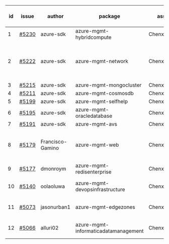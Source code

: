 | id | issue | author | package | assignee | bot advice | created date of issue | target release date | date from target |
| ------ | ------ | ------ | ------ | ------ | ------ | ------ | ------ | :-----: |
| 1 | [#5230](https://github.com/Azure/sdk-release-request/issues/5230) | azure-sdk | azure-mgmt-hybridcompute | ChenxiJiang333 | HoldOn. ForCLI. | 05-23 | 06-21 |  |
| 2 | [#5222](https://github.com/Azure/sdk-release-request/issues/5222) | azure-sdk | azure-mgmt-network | ChenxiJiang333 | new comment. close to release date. OnTime. | 05-22 | 05-28 | 0 |
| 3 | [#5215](https://github.com/Azure/sdk-release-request/issues/5215) | azure-sdk | azure-mgmt-mongocluster | ChenxiJiang333 | FirstBeta. | 05-21 | 06-21 |  |
| 4 | [#5211](https://github.com/Azure/sdk-release-request/issues/5211) | azure-sdk | azure-mgmt-cosmosdb | ChenxiJiang333 | HoldOn. | 05-15 | 06-21 |  |
| 5 | [#5199](https://github.com/Azure/sdk-release-request/issues/5199) | azure-sdk | azure-mgmt-selfhelp | ChenxiJiang333 | HoldOn. | 05-09 | 05-24 |  |
| 6 | [#5195](https://github.com/Azure/sdk-release-request/issues/5195) | azure-sdk | azure-mgmt-oracledatabase | ChenxiJiang333 | FirstBeta. OnTime. | 05-09 | fail to get. |  |
| 7 | [#5191](https://github.com/Azure/sdk-release-request/issues/5191) | azure-sdk | azure-mgmt-avs | ChenxiJiang333 | HoldOn. | 05-08 | 06-21 |  |
| 8 | [#5179](https://github.com/Azure/sdk-release-request/issues/5179) | Francisco-Gamino | azure-mgmt-web | ChenxiJiang333 | new comment. HoldOn. OnTime. MultiAPI | 05-02 | fail to get. |  |
| 9 | [#5177](https://github.com/Azure/sdk-release-request/issues/5177) | dmonroym | azure-mgmt-redisenterprise | ChenxiJiang333 | HoldOn. | 04-30 | 05-24 |  |
| 10 | [#5140](https://github.com/Azure/sdk-release-request/issues/5140) | oolaoluwa | azure-mgmt-devopsinfrastructure | ChenxiJiang333 | FirstBeta. HoldOn. TypeSpec. | 04-16 | 05-24 |  |
| 11 | [#5073](https://github.com/Azure/sdk-release-request/issues/5073) | jasonurban1 | azure-mgmt-edgezones | ChenxiJiang333 | FirstBeta. HoldOn. TypeSpec. | 03-22 | 05-24 |  |
| 12 | [#5066](https://github.com/Azure/sdk-release-request/issues/5066) | alluri02 | azure-mgmt-informaticadatamanagement | ChenxiJiang333 | FirstBeta. HoldOn. TypeSpec. | 03-20 | 05-24 |  |
